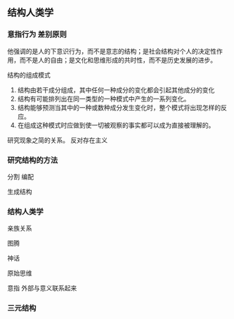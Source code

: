 ## 结构人类学

### 意指行为 差别原则

他强调的是人的下意识行为，而不是意志的结构；是社会结构对个人的决定性作用，而不是人的自由；是文化和思维形成的共时性，而不是历史发展的进步。

结构的组成模式
1. 结构由若干成分组成，其中任何一种成分的变化都会引起其他成分的变化
2. 结构有可能排列出在同一类型的一种模式中产生的一系列变化。
3. 结构能够预测当其中的一种或数种成分发生变化时，整个模式将出现怎样的反应。
4. 在组成这种模式时应做到使一切被观察的事实都可以成为直接被理解的。

研究现象之简的关系。  反对存在主义 

### 研究结构的方法
分割 编配

生成结构

### 结构人类学
亲族关系

图腾

神话

原始思维 

意指 外部与意义联系起来

### 三元结构